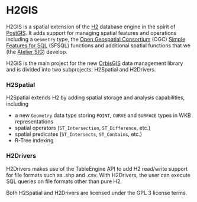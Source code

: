 H2GIS
=====

H2GIS is a spatial extension of the [H2](http://www.h2database.com/) database
engine in the spirit of [PostGIS](http://postgis.net/). It adds support for
managing spatial features and operations including a `Geometry` type, the [Open
Geospatial Consortium](http://www.opengeospatial.org/) (OGC) [Simple Features
for SQL](http://www.opengeospatial.org/standards/sfs) (SFSQL) functions and
additional spatial functions that we (the [Atelier SIG](http://www.irstv.fr/))
develop. 

H2GIS is the main project for the new [OrbisGIS](http://www.orbisgis.org/) data
management library and is divided into two subprojects: H2Spatial and
H2Drivers.

### H2Spatial
H2Spatial extends H2 by adding spatial storage and analysis capabilities,
including

- a new `Geometry` data type storing `POINT`, `CURVE` and `SURFACE` types in
  WKB representations
- spatial operators (`ST_Intersection`, `ST_Difference`, etc.)
- spatial predicates (`ST_Intersects`, `ST_Contains`, etc.)
- R-Tree indexing

### H2Drivers
H2Drivers makes use of the TableEngine API to add H2 read/write support for file
formats such as .shp and .csv. With H2Drivers, the user can execute SQL queries
on file formats other than pure H2.

Both H2Spatial and H2Drivers are licensed under the GPL 3 license terms.
